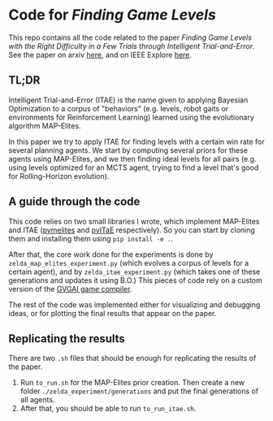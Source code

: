 # Code for _Finding Game Levels_

This repo contains all the code related to the paper *Finding Game Levels with the Right Difficulty in a Few Trials through Intelligent Trial-and-Error*. See the paper on arxiv [here](https://arxiv.org/abs/2005.07677), and on IEEE Explore [here](https://ieeexplore.ieee.org/abstract/document/9231548/).


## TL;DR

Intelligent Trial-and-Error (ITAE) is the name given to applying Bayesian Optimization to a corpus of "behaviors" (e.g. levels, robot gaits or environments for Reinforcement Learning) learned using the evolutionary algorithm MAP-Elites.

In this paper we try to apply ITAE for finding levels with a certain win rate for several planning agents. We start by computing several priors for these agents using MAP-Elites, and we then finding ideal levels for all pairs (e.g. using levels optimized for an MCTS agent, trying to find a level that's good for Rolling-Horizon evolution).
## A guide through the code

This code relies on two small libraries I wrote, which implement MAP-Elites and ITAE ([pymelites](https://github.com/miguelgondu/pymelites) and [pyITaE](https://github.com/miguelgondu/pyITaE) respectively). So you can start by cloning them and installing them using `pip install -e .`.

After that, the core work done for the experiments is done by `zelda_map_elites_experiment.py` (which evolves a corpus of levels for a certain agent), and by `zelda_itae_experiment.py` (which takes one of these generations and updates it using B.O.) This pieces of code rely on a custom version of the [GVGAI game compiler](https://github.com/GAIGResearch/GVGAI).

The rest of the code was implemented either for visualizing and debugging ideas, or for plotting the final results that appear on the paper. 

## Replicating the results

There are two `.sh` files that should be enough for replicating the results of the paper.

1. Run `to_run.sh` for the MAP-Elites prior creation. Then create a new folder `./zelda_experiment/generations` and put the final generations of all agents.
2. After that, you should be able to run `to_run_itae.sh`.
